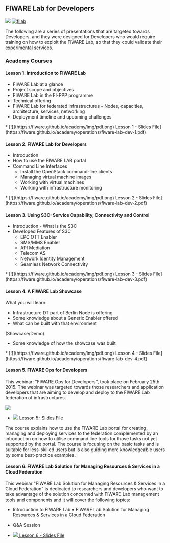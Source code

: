 <h2>FIWARE Lab for Developers</h2>

[![](https://nexus.lab.fiware.org/repository/raw/public/badges/chapters/operations.svg)](https://www.fiware.org/)
[![filab](https://img.shields.io/badge/tag-filab-orange.svg?logo=stackoverflow)](http://stackoverflow.com/questions/tagged/filab)

The following are a series of presentations that are targeted towards Developers, and they were designed for Developers who would require training on how to exploit the FIWARE Lab, so that they could validate their experimental services.


<h3>Academy Courses</h3>

<h4>Lesson 1. Introduction to FIWARE Lab</h4>

* FIWARE Lab at a glance
* Project scope and objectives
* FIWARE Lab in the FI-PPP programme
* Technical offering
* FIWARE Lab for federated infrastructures
    – Nodes, capacities, architecture, services, networking
* Deployment timeline and upcoming challenges

<span/>
* [![](https://fiware.github.io/academy/img/pdf.png) Lesson 1 - Slides File](https://fiware.github.io/academy/operations/fiware-lab-dev-1.pdf)

<h4>Lesson 2. FIWARE Lab for Developers</h4>

* Introduction
* How to use the FIWARE LAB portal
* Command Line Interfaces
    * Install the OpenStack command-line clients
    * Managing virtual machine images
    * Working with virtual machines
    * Working with infrastructure monitoring

<span/>
* [![](https://fiware.github.io/academy/img/pdf.png) Lesson 2 - Slides File](https://fiware.github.io/academy/operations/fiware-lab-dev-2.pdf)

<h4>Lesson 3. Using S3C: Service Capability, Connectivity and Control</h4>

* Introduction - What is the S3C
* Developed Features of S3C
    * EPC OTT Enabler
    * SMS/MMS Enabler
    * API Mediation
    * Telecom AS
    * Network Identity Management
    * Seamless Network Connectivity

<span/>
* [![](https://fiware.github.io/academy/img/pdf.png) Lesson 3 - Slides File](https://fiware.github.io/academy/operations/fiware-lab-dev-3.pdf)

<h4>Lesson 4. A FIWARE Lab Showcase</h4>

What you will learn:

* Infrastructure DT part of Berlin Node is offering
* Some knowledge about a Generic Enabler offered
* What can be built with that environment

(Showcase/Demo)

*  Some knowledge of how the showcase was built

<span/>
* [![](https://fiware.github.io/academy/img/pdf.png) Lesson 4 - Slides File](https://fiware.github.io/academy/operations/fiware-lab-dev-4.pdf)




<h4>Lesson 5. FIWARE Ops for Developers</h4>

This webinar: "FIWARE Ops for Developers", took place on February 25th 2015. The webinar was targeted towards those researchers and application developers that are aiming to develop and deploy to the FIWARE Lab federation of infrastructures.

[![](http://img.youtube.com/vi/AwYgQmyF50k/0.jpg)](https://www.youtube.com/watch?v=AwYgQmyF50k "FIWARE Ops for Developers")

* [![](https://fiware.github.io/academy/img/pdf.png) Lesson 5- Slides File](https://fiware.github.io/academy/operations/fiware-lab-dev-5.pdf)

The course explains how to use the FIWARE Lab portal for creating, managing and deploying services to the federation complemented by an introduction on how to utilise command line tools for those tasks not yet supported by the portal. The course is focusing on the basic tasks and is suitable for less-skilled users but is also guiding more knowledgeable users by some best-practice examples.


<h4>Lesson 6. FIWARE Lab Solution for Managing Resources & Services in a Cloud Federation</h4>

This webinar "FIWARE Lab Solution for Managing Resources & Services in a Cloud Federation" is dedicated to researchers and developers who want to take advantage of the solution concerned with FIWARE Lab management tools and components and it will cover the following topics:

* Introduction to FIWARE Lab • FIWARE Lab Solution for Managing Resources & Services in a Cloud Federation
* Q&A Session

* [![](https://fiware.github.io/academy/img/pdf.png) Lesson 6 - Slides File](https://fiware.github.io/academy/operations/fiware-lab-dev-6.pdf)

